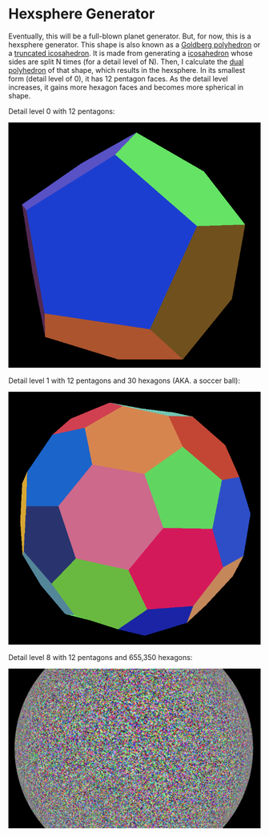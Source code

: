 # Hexsphere Generator

Eventually, this will be a full-blown planet generator. But, for now, this is a 
hexsphere generator. This shape is also known as a [Goldberg 
polyhedron](https://en.wikipedia.org/wiki/Goldberg_polyhedron) or a [truncated 
icosahedron](https://en.wikipedia.org/wiki/Truncated_icosahedron). It is made 
from generating a [icosahedron](https://en.wikipedia.org/wiki/Icosahedron) whose 
sides are split N times (for a detail level of N). Then, I calculate the [dual 
polyhedron](https://en.wikipedia.org/wiki/Dual_polyhedron) of that shape, which 
results in the hexsphere. In its smallest form (detail level of 0), it has 12 
pentagon faces. As the detail level increases, it gains more hexagon faces and 
becomes more spherical in shape.

Detail level 0 with 12 pentagons:

![detail 0](img/detail-0.png)

Detail level 1 with 12 pentagons and 30 hexagons (AKA. a soccer ball):

![detail 1](img/detail-1.png)

Detail level 8 with 12 pentagons and 655,350 hexagons:

![detail 8](img/detail-8.png)

